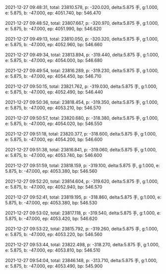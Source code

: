 2021-12-27 09:48:31, total: 23810.578, p: -320.020, delta:5.875 手, g:1.000, e: 5.875, b: -47.000, ep: 4051.740, bp: 546.470

2021-12-27 09:48:52, total: 23807.667, p: -320.970, delta:5.875 手, g:1.000, e: 5.875, b: -47.000, ep: 4051.990, bp: 546.620

2021-12-27 09:49:13, total: 23810.050, p: -320.320, delta:5.875 手, g:1.000, e: 5.875, b: -47.000, ep: 4052.960, bp: 546.660

2021-12-27 09:49:34, total: 23813.894, p: -319.440, delta:5.875 手, g:1.000, e: 5.875, b: -47.000, ep: 4054.000, bp: 546.680

2021-12-27 09:49:54, total: 23816.289, p: -319.230, delta:5.875 手, g:1.000, e: 5.875, b: -47.000, ep: 4054.450, bp: 546.710

2021-12-27 09:50:15, total: 23821.762, p: -319.030, delta:5.875 手, g:1.000, e: 5.875, b: -47.000, ep: 4052.490, bp: 546.440

2021-12-27 09:50:36, total: 23818.454, p: -319.350, delta:5.875 手, g:1.000, e: 5.875, b: -47.000, ep: 4053.210, bp: 546.570

2021-12-27 09:50:57, total: 23820.680, p: -318.380, delta:5.875 手, g:1.000, e: 5.875, b: -47.000, ep: 4054.020, bp: 546.550

2021-12-27 09:51:18, total: 23820.377, p: -318.600, delta:5.875 手, g:1.000, e: 5.875, b: -47.000, ep: 4054.200, bp: 546.600

2021-12-27 09:51:38, total: 23816.841, p: -319.060, delta:5.875 手, g:1.000, e: 5.875, b: -47.000, ep: 4053.740, bp: 546.600

2021-12-27 09:51:59, total: 23818.159, p: -319.100, delta:5.875 手, g:1.000, e: 5.875, b: -47.000, ep: 4053.380, bp: 546.560

2021-12-27 09:52:20, total: 23814.604, p: -319.620, delta:5.875 手, g:1.000, e: 5.875, b: -47.000, ep: 4052.940, bp: 546.570

2021-12-27 09:52:41, total: 23819.195, p: -318.860, delta:5.875 手, g:1.000, e: 5.875, b: -47.000, ep: 4053.380, bp: 546.530

2021-12-27 09:53:02, total: 23817.118, p: -319.540, delta:5.875 手, g:1.000, e: 5.875, b: -47.000, ep: 4053.420, bp: 546.620

2021-12-27 09:53:22, total: 23815.792, p: -319.260, delta:5.875 手, g:1.000, e: 5.875, b: -47.000, ep: 4053.220, bp: 546.560

2021-12-27 09:53:44, total: 23822.498, p: -318.270, delta:5.875 手, g:1.000, e: 5.875, b: -47.000, ep: 4053.810, bp: 546.510

2021-12-27 09:54:04, total: 23846.148, p: -313.710, delta:5.875 手, g:1.000, e: 5.875, b: -47.000, ep: 4053.490, bp: 545.900